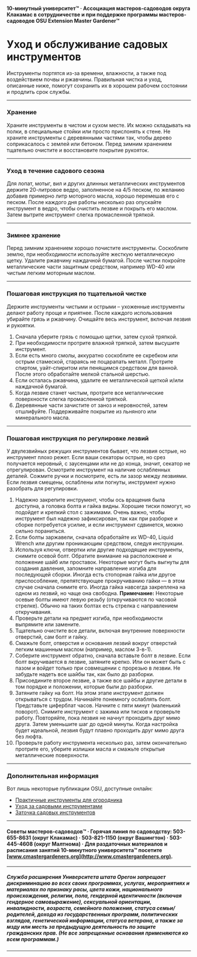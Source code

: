 #### 10-минутный университет™ · Ассоциация мастеров-садоводов округа Клакамас в сотрудничестве и при поддержке программы мастеров-садоводов OSU Extension Master Gardener™

# Уход и обслуживание садовых инструментов

Инструменты портятся из-за времени, влажности, а также под воздействием почвы и ржавчины. Правильная чистка и уход, описанные ниже, помогут сохранить их в хорошем рабочем состоянии и продлить срок службы.

---

### Хранение

Храните инструменты в чистом и сухом месте. Их можно складывать на полки, в специальные стойки или просто прислонять к стене. Не храните инструменты с деревянными частями так, чтобы дерево соприкасалось с землей или бетоном. Перед зимним хранением тщательно очистите и восстановите покрытие рукояток.

---

### Уход в течение садового сезона

Для лопат, мотыг, вил и других длинных металлических инструментов держите 20-литровое ведро, заполненное на 4/5 песком, по желанию добавив примерно литр моторного масла, хорошо перемешав его с песком. После каждого дня работы несколько раз опускайте инструмент в ведро, чтобы очистить лезвие и покрыть его маслом. Затем вытрите инструмент слегка промасленной тряпкой.

---

### Зимнее хранение

Перед зимним хранением хорошо почистите инструменты. Соскоблите землю, при необходимости используйте жесткую металлическую щетку. Удалите ржавчину наждачной бумагой. После чистки покройте металлические части защитным средством, например WD-40 или чистым легким моторным маслом.

---

### Пошаговая инструкция по тщательной чистке

Держите инструменты чистыми и острыми – ухоженные инструменты делают работу проще и приятнее. После каждого использования убирайте грязь и ржавчину. Очищайте весь инструмент, включая лезвия и рукоятки.

1. Сначала уберите грязь с помощью щетки, затем сухой тряпкой.
2. При необходимости протрите влажной тряпкой, затем высушите инструмент.
3. Если есть много смолы, аккуратно соскоблите ее скребком или острым стамеской, стараясь не поцарапать металл. Протрите спиртом, уайт-спиритом или пенящимся средством для ванной. После этого обработайте мелкой стальной шерстью.
4. Если осталась ржавчина, удалите ее металлической щеткой и/или наждачной бумагой.
5. Когда лезвие станет чистым, протрите все металлические поверхности слегка промасленной тряпкой.
6. Деревянные части зачистите от заноз и неровностей, затем отшлифуйте. Поддерживайте покрытие из льняного или минерального масла.

---

### Пошаговая инструкция по регулировке лезвий

У двулезвийных режущих инструментов бывает, что лезвия острые, но инструмент плохо режет. Если ваши секаторы острые, но срез получается неровный, с заусенцами или не до конца, значит, секатор не отрегулирован. Осмотрите инструмент на наличие ослабленных деталей. Сожмите ручки и посмотрите, есть ли зазор между лезвиями. Если лезвия смещены, ослаблены или погнуты, инструмент нужно разобрать для регулировки.

1. Надежно закрепите инструмент, чтобы ось вращения была доступна, а головка болта и гайка видны. Хорошие тиски помогут, но подойдет и крепкий стол с зажимами. Очень важно, чтобы инструмент был надежно зафиксирован, так как при разборке и сборке потребуется усилие, и если инструмент сдвинется, можно сильно пораниться.
2. Если болты заржавели, сначала обработайте их WD-40, Liquid Wrench или другим проникающим средством, следуя инструкции.
3. Используя ключи, отвертки или другие подходящие инструменты, снимите осевой болт. Обратите внимание на расположение и положение шайб или проставок. Некоторые могут быть выгнуты для создания давления, запомните направление изгиба для последующей сборки. Иногда есть стопорная гайка или другое приспособление, препятствующее прокручиванию гайки — в этом случае сначала снимите его. Иногда гайка навсегда закреплена на одном из лезвий, но чаще она свободна. **Примечание:** Некоторые осевые болты имеют левую резьбу (откручиваются по часовой стрелке). Обычно на таких болтах есть стрелка с направлением откручивания.
4. Проверьте детали на предмет изгиба, при необходимости выпрямите или замените.
5. Тщательно очистите все детали, включая внутренние поверхности отверстий, сам болт и гайку.
6. Смажьте болт, отверстия и основания лезвий вокруг отверстий легким машинным маслом (например, маслом 3-в-1).
7. Соберите инструмент обратно, сначала вставьте болт в лезвие. Если болт вкручивается в лезвие, затяните крепко. Или он может быть с пазом и войдет только при совмещении с прорезью в лезвии. Не забудьте надеть все шайбы так, как было до разборки.
8. Присоедините второе лезвие, а также все шайбы и другие детали в том порядке и положении, которые были до разборки.
9. Затяните гайку на болт. На этом этапе инструмент должен открываться с трудом. Начинайте понемногу ослаблять болт. Представьте циферблат часов. Начните с пяти минут (маленький поворот). Снимите инструмент с зажима или тисков и проверьте работу. Повторяйте, пока лезвия не начнут проходить друг мимо друга. Затем уменьшите шаг до одной минуты. Когда настройка будет идеальной, лезвия будут плавно проходить друг мимо друга без люфта.
10. Проверьте работу инструмента несколько раз, затем окончательно протрите его, уберите излишки масла и смажьте открытые металлические поверхности.

---

### Дополнительная информация

Вот лишь некоторые публикации OSU, доступные онлайн:

- [Практичные инструменты для огородника](http://extension.oregonstate.edu/gardening/practical-tools-vegetable-gardener)
- [Уход за садовыми инструментами](http://extension.oregonstate.edu/gardening/take-good-care-hard-working-garden-tools)
- [Заточка садовых инструментов](http://extension.oregonstate.edu/benton/sites/default/files/sharpgdn_insights2012.pdf)

---

#### Советы мастеров-садоводов™ · Горячая линия по садоводству: 503-655-8631 (округ Клакамас) · 503-821-1150 (округ Вашингтон) · 503-445-4608 (округ Малтнома) · Для раздаточных материалов и расписания занятий 10-минутного университета™ посетите [www.cmastergardeners.org](http://www.cmastergardeners.org).

---

##### Служба расширения Университета штата Орегон запрещает дискриминацию во всех своих программах, услугах, мероприятиях и материалах по признаку расы, цвета кожи, национального происхождения, религии, пола, гендерной идентичности (включая гендерное самовыражение), сексуальной ориентации, инвалидности, возраста, семейного положения, статуса семьи/родителей, дохода из государственных программ, политических взглядов, генетической информации, статуса ветерана, а также за мзду или месть за предыдущую деятельность по защите гражданских прав. (Не все запрещенные основания применяются ко всем программам.)
---